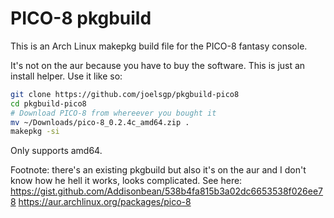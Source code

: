 # PICO-8 pkgbuild

This is an Arch Linux makepkg build file for the PICO-8 fantasy console.

It's not on the aur because you have to buy the software. This is just an install helper. Use it like so:

```bash
git clone https://github.com/joelsgp/pkgbuild-pico8
cd pkgbuild-pico8
# Download PICO-8 from whereever you bought it
mv ~/Downloads/pico-8_0.2.4c_amd64.zip .
makepkg -si
```

Only supports amd64.

Footnote: there's an existing pkgbuild but also it's on the aur and I don't know how he hell it works, looks complicated. See here: <https://gist.github.com/Addisonbean/538b4fa815b3a02dc6653538f026ee78> <https://aur.archlinux.org/packages/pico-8>

